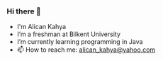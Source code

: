### Hi there 👋
- I'm Alican Kahya
- I’m a freshman at Bilkent University
- I’m currently learning programming in Java
- 📫 How to reach me: alican_kahya@yahoo.com
